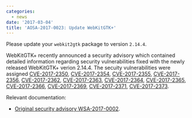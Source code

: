 ```yaml
---
categories:
  - news
date: '2017-03-04'
title: 'AOSA-2017-0023: Update WebKitGTK+'
---
```



Please update your `webkit2gtk` package to version `2.14.4`.

WebKitGTK+ recently announced a security advisory which contained detailed information regarding security vulnerabilities fixed with the newly released WebKitGTK+ verion 2.14.4. The secuity vulnerabilities were assigned [CVE-2017-2350](https://cve.mitre.org/cgi-bin/cvename.cgi?name=CVE-2017-2350), [CVE-2017-2354](https://cve.mitre.org/cgi-bin/cvename.cgi?name=CVE-2017-2354), [CVE-2017-2355](https://cve.mitre.org/cgi-bin/cvename.cgi?name=CVE-2017-2355), [CVE-2017-2356](https://cve.mitre.org/cgi-bin/cvename.cgi?name=CVE-2017-2356), [CVE-2017-2362](https://cve.mitre.org/cgi-bin/cvename.cgi?name=CVE-2017-2362), [CVE-2017-2363](https://cve.mitre.org/cgi-bin/cvename.cgi?name=CVE-2017-2363), [CVE-2017-2364](https://cve.mitre.org/cgi-bin/cvename.cgi?name=CVE-2017-2364), [CVE-2017-2365](https://cve.mitre.org/cgi-bin/cvename.cgi?name=CVE-2017-2365), [CVE-2017-2366](https://cve.mitre.org/cgi-bin/cvename.cgi?name=CVE-2017-2366), [CVE-2017-2369](https://cve.mitre.org/cgi-bin/cvename.cgi?name=CVE-2017-2369), [CVE-2017-2371](https://cve.mitre.org/cgi-bin/cvename.cgi?name=CVE-2017-2371), [CVE-2017-2373](https://cve.mitre.org/cgi-bin/cvename.cgi?name=CVE-2017-2373).

Relevant documentation:

- [Original security advisory WSA-2017-0002](https://webkitgtk.org/security/WSA-2017-0002.html).